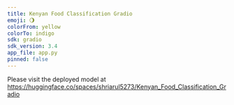 ```yaml
---
title: Kenyan Food Classification Gradio
emoji: 🌖
colorFrom: yellow
colorTo: indigo
sdk: gradio
sdk_version: 3.4
app_file: app.py
pinned: false
---
```


Please visit the deployed model at https://huggingface.co/spaces/shriarul5273/Kenyan_Food_Classification_Gradio